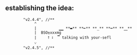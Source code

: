 ## establishing the idea:
 

            "v2.4.4", //**
                 ^
                 |          ▁▁ **▬** **╾** **_** **╍** **⎽**
                 |  BSO±xxxmg
                 |     ⭡ ⭭  ▔ talking with your-sefl    
                 ˅      
            "v2.4.5", //** 
